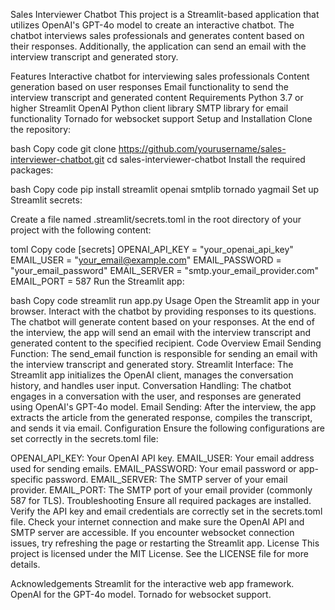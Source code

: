 Sales Interviewer Chatbot
This project is a Streamlit-based application that utilizes OpenAI's GPT-4o model to create an interactive chatbot. The chatbot interviews sales professionals and generates content based on their responses. Additionally, the application can send an email with the interview transcript and generated story.

Features
Interactive chatbot for interviewing sales professionals
Content generation based on user responses
Email functionality to send the interview transcript and generated content
Requirements
Python 3.7 or higher
Streamlit
OpenAI Python client library
SMTP library for email functionality
Tornado for websocket support
Setup and Installation
Clone the repository:

bash
Copy code
git clone https://github.com/yourusername/sales-interviewer-chatbot.git
cd sales-interviewer-chatbot
Install the required packages:

bash
Copy code
pip install streamlit openai smtplib tornado yagmail
Set up Streamlit secrets:

Create a file named .streamlit/secrets.toml in the root directory of your project with the following content:

toml
Copy code
[secrets]
OPENAI_API_KEY = "your_openai_api_key"
EMAIL_USER = "your_email@example.com"
EMAIL_PASSWORD = "your_email_password"
EMAIL_SERVER = "smtp.your_email_provider.com"
EMAIL_PORT = 587
Run the Streamlit app:

bash
Copy code
streamlit run app.py
Usage
Open the Streamlit app in your browser.
Interact with the chatbot by providing responses to its questions.
The chatbot will generate content based on your responses.
At the end of the interview, the app will send an email with the interview transcript and generated content to the specified recipient.
Code Overview
Email Sending Function: The send_email function is responsible for sending an email with the interview transcript and generated story.
Streamlit Interface: The Streamlit app initializes the OpenAI client, manages the conversation history, and handles user input.
Conversation Handling: The chatbot engages in a conversation with the user, and responses are generated using OpenAI's GPT-4o model.
Email Sending: After the interview, the app extracts the article from the generated response, compiles the transcript, and sends it via email.
Configuration
Ensure the following configurations are set correctly in the secrets.toml file:

OPENAI_API_KEY: Your OpenAI API key.
EMAIL_USER: Your email address used for sending emails.
EMAIL_PASSWORD: Your email password or app-specific password.
EMAIL_SERVER: The SMTP server of your email provider.
EMAIL_PORT: The SMTP port of your email provider (commonly 587 for TLS).
Troubleshooting
Ensure all required packages are installed.
Verify the API key and email credentials are correctly set in the secrets.toml file.
Check your internet connection and make sure the OpenAI API and SMTP server are accessible.
If you encounter websocket connection issues, try refreshing the page or restarting the Streamlit app.
License
This project is licensed under the MIT License. See the LICENSE file for more details.

Acknowledgements
Streamlit for the interactive web app framework.
OpenAI for the GPT-4o model.
Tornado for websocket support.